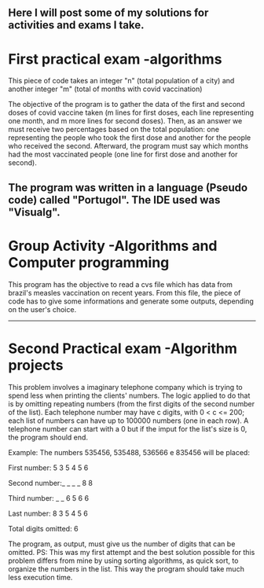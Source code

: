 Here I will post some of my solutions for activities and exams I take.
-----------------------------------------------------------------------------------------------------------------------------------------------------------------------------------



# First practical exam -algorithms

This piece of code takes an integer "n" (total population of a city) and another integer "m" (total of months with covid vaccination)

The objective of the program is to gather the data of the first and second doses of covid vaccine taken (m lines for first doses, each line representing one month, and m more lines for second doses). Then, as an answer we must receive two percentages based on the total population: one representing the people who took the first dose and another for the people who received the second. Afterward, the program must say which months had the most vaccinated people (one line for first dose and another for second). 

The program was written in a language (Pseudo code) called "Portugol". The IDE used was "Visualg".
-----------------------------------------------------------------------------------------------------------------------------------------------------------------------------------



# Group Activity -Algorithms and Computer programming

This program has the objective to read a cvs file which has data from brazil's measles vaccination on recent years. From this file, the piece of code has to give some informations and generate some outputs, depending on the user's choice.

-----------------------------------------------------------------------------------------------------------------------------------------------------------------------------------



# Second Practical exam -Algorithm projects

This problem involves a imaginary telephone company which is trying to spend less when printing the clients' numbers. The logic applied to do that is by omitting repeating numbers (from the first digits of the second number of the list). Each telephone number may have c digits, with  0 < c <= 200; each list of numbers can have up to 100000 numbers (one in each row). A telephone number can start with a 0 but if the imput for the list's size is 0, the program should end.

Example:
The numbers 535456, 535488, 536566 e 835456 will be placed:


First number: 5 3 5 4 5 6

Second number:_ _ _ _ 8 8    

Third number: _ _ 6 5 6 6 

Last number:  8 3 5 4 5 6

Total digits omitted: 6

The program, as output, must give us the number of digits that can be omitted.
PS: This was my first attempt and the best solution possible for this problem differs from mine by using sorting algorithms, as quick sort, to organize the numbers in the list. This way the program should take much less execution time.
